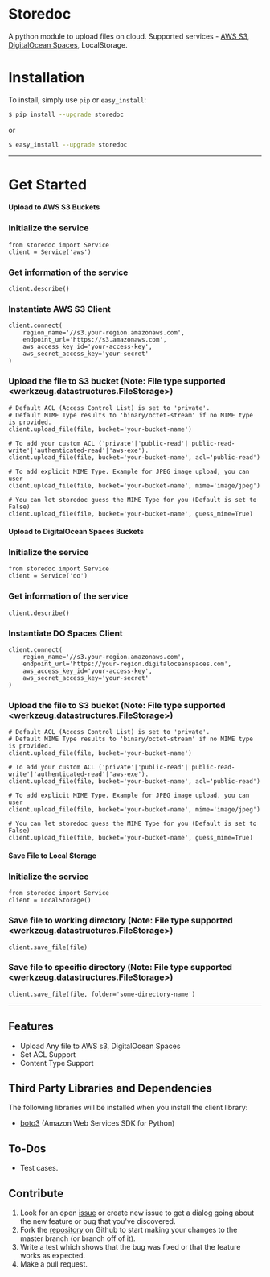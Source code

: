 # Storedoc

A python module to upload files on cloud. Supported services - [AWS S3](https://aws.amazon.com/s3/), [DigitalOcean Spaces](https://www.digitalocean.com/docs/spaces/), LocalStorage.

# Installation
To install, simply use `pip` or `easy_install`:

```bash
$ pip install --upgrade storedoc
```
or
```bash
$ easy_install --upgrade storedoc
```
------------

# Get Started

#### Upload to AWS S3 Buckets

### Initialize the service

    from storedoc import Service
    client = Service('aws')


### Get information of the service

    client.describe()


### Instantiate AWS S3 Client

    client.connect(
        region_name='//s3.your-region.amazonaws.com',
        endpoint_url='https://s3.amazonaws.com',
        aws_access_key_id='your-access-key',
        aws_secret_access_key='your-secret'
    )


### Upload the file to S3 bucket (Note: File type supported <werkzeug.datastructures.FileStorage>)

    # Default ACL (Access Control List) is set to 'private'.
    # Default MIME Type results to 'binary/octet-stream' if no MIME type is provided.
    client.upload_file(file, bucket='your-bucket-name')

    # To add your custom ACL ('private'|'public-read'|'public-read-write'|'authenticated-read'|'aws-exe').
    client.upload_file(file, bucket='your-bucket-name', acl='public-read')

    # To add explicit MIME Type. Example for JPEG image upload, you can user
    client.upload_file(file, bucket='your-bucket-name', mime='image/jpeg')

    # You can let storedoc guess the MIME Type for you (Default is set to False)
    client.upload_file(file, bucket='your-bucket-name', guess_mime=True)

#### Upload to DigitalOcean Spaces Buckets

### Initialize the service

    from storedoc import Service
    client = Service('do')


### Get information of the service

    client.describe()


### Instantiate DO Spaces Client

    client.connect(
        region_name='//s3.your-region.amazonaws.com',
        endpoint_url='https://your-region.digitaloceanspaces.com',
        aws_access_key_id='your-access-key',
        aws_secret_access_key='your-secret'
    )


### Upload the file to S3 bucket (Note: File type supported <werkzeug.datastructures.FileStorage>)

    # Default ACL (Access Control List) is set to 'private'.
    # Default MIME Type results to 'binary/octet-stream' if no MIME type is provided.
    client.upload_file(file, bucket='your-bucket-name')

    # To add your custom ACL ('private'|'public-read'|'public-read-write'|'authenticated-read'|'aws-exe').
    client.upload_file(file, bucket='your-bucket-name', acl='public-read')

    # To add explicit MIME Type. Example for JPEG image upload, you can user
    client.upload_file(file, bucket='your-bucket-name', mime='image/jpeg')

    # You can let storedoc guess the MIME Type for you (Default is set to False)
    client.upload_file(file, bucket='your-bucket-name', guess_mime=True)


#### Save File to Local Storage

### Initialize the service

    from storedoc import Service
    client = LocalStorage()


### Save file to working directory (Note: File type supported <werkzeug.datastructures.FileStorage>)

    client.save_file(file)


### Save file to specific directory (Note: File type supported <werkzeug.datastructures.FileStorage>)

    client.save_file(file, folder='some-directory-name')


------

## Features
* Upload Any file to AWS s3, DigitalOcean Spaces
* Set ACL Support
* Content Type Support


## Third Party Libraries and Dependencies
The following libraries will be installed when you install the client library:
* [boto3](https://boto3.amazonaws.com/v1/documentation/api/latest/index.html) (Amazon Web Services SDK for Python)


## To-Dos
- Test cases.


## Contribute
1. Look for an open [issue](https://github.com/rakeshgunduka/storedoc/issues) or create new issue to get a dialog going about the new feature or bug that you've discovered.
2. Fork the [repository](https://github.com/rakeshgunduka/storedoc) on Github to start making your changes to the master branch (or branch off of it).
3. Write a test which shows that the bug was fixed or that the feature works as expected.
4. Make a pull request.

